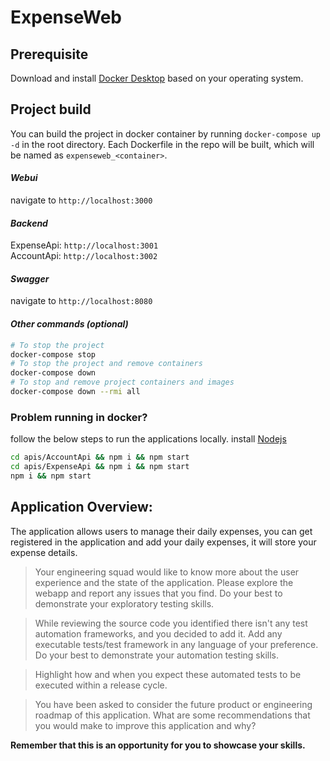 # ExpenseWeb

## Prerequisite
Download and install [Docker Desktop](https://www.docker.com/products/docker-desktop) based on your operating system.

## Project build
You can build the project in docker container by running `docker-compose up -d` in the root directory.
Each Dockerfile in the repo will be built, which will be named as `expenseweb_<container>`.
#### *Webui*
navigate to `http://localhost:3000`
#### *Backend*
ExpenseApi: `http://localhost:3001`   
AccountApi: `http://localhost:3002`
#### *Swagger*
navigate to `http://localhost:8080`
#### *Other commands (optional)*
```sh
# To stop the project
docker-compose stop
# To stop the project and remove containers
docker-compose down
# To stop and remove project containers and images
docker-compose down --rmi all
```

### Problem running in docker?
follow the below steps to run the applications locally.
install [Nodejs](https://nodejs.org/en/)
```sh
cd apis/AccountApi && npm i && npm start
cd apis/ExpenseApi && npm i && npm start
npm i && npm start
```

## Application Overview:

The application allows users to manage their daily expenses, you can get registered in the application and add your daily expenses, it will store your expense details.

> Your engineering squad would like to know more about the user experience and the state of the application. Please explore the webapp and report any issues that you find. Do your best to demonstrate your exploratory testing skills.

> While reviewing the source code you identified there isn't any test automation frameworks, and you decided to add  it. Add any executable tests/test framework in any language of your preference. Do your best to demonstrate your automation testing skills.

> Highlight how and when you expect these automated tests to be executed within a release cycle.

> You have been asked to consider the future product or engineering roadmap of this application. What are some recommendations that you would make to improve this application and why?

**Remember that this is an opportunity for you to showcase your skills.**